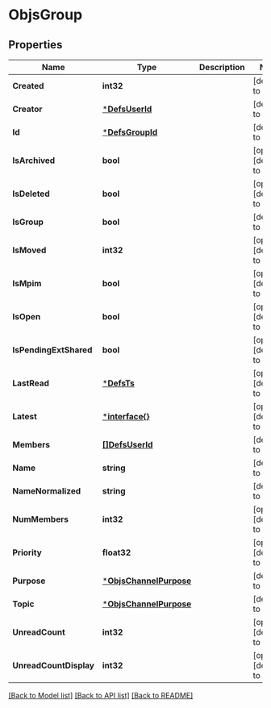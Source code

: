 # ObjsGroup

## Properties
Name | Type | Description | Notes
------------ | ------------- | ------------- | -------------
**Created** | **int32** |  | [default to null]
**Creator** | [***DefsUserId**](defs_user_id.md) |  | [default to null]
**Id** | [***DefsGroupId**](defs_group_id.md) |  | [default to null]
**IsArchived** | **bool** |  | [optional] [default to null]
**IsDeleted** | **bool** |  | [optional] [default to null]
**IsGroup** | **bool** |  | [default to null]
**IsMoved** | **int32** |  | [optional] [default to null]
**IsMpim** | **bool** |  | [optional] [default to null]
**IsOpen** | **bool** |  | [optional] [default to null]
**IsPendingExtShared** | **bool** |  | [optional] [default to null]
**LastRead** | [***DefsTs**](defs_ts.md) |  | [optional] [default to null]
**Latest** | [***interface{}**](interface{}.md) |  | [optional] [default to null]
**Members** | [**[]DefsUserId**](defs_user_id.md) |  | [default to null]
**Name** | **string** |  | [default to null]
**NameNormalized** | **string** |  | [default to null]
**NumMembers** | **int32** |  | [optional] [default to null]
**Priority** | **float32** |  | [optional] [default to null]
**Purpose** | [***ObjsChannelPurpose**](objs_channel_purpose.md) |  | [default to null]
**Topic** | [***ObjsChannelPurpose**](objs_channel_purpose.md) |  | [default to null]
**UnreadCount** | **int32** |  | [optional] [default to null]
**UnreadCountDisplay** | **int32** |  | [optional] [default to null]

[[Back to Model list]](../README.md#documentation-for-models) [[Back to API list]](../README.md#documentation-for-api-endpoints) [[Back to README]](../README.md)


